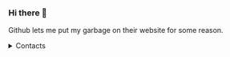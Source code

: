 ### Hi there 👋
Github lets me put my garbage on their website for some reason.

<details>
  <summary> Contacts </summary>
  
    Discord: #Flammable Duck#9577
    Email: flammableduck@protonmail.com
    Matrix: @flammableduck:matrix.org
  
</details>


<!--
**Flammable-Duck/Flammable-Duck** is a ✨ _special_ ✨ repository because its `README.md` (this file) appears on your GitHub profile.

Here are some ideas to get you started:

- 🔭 I’m currently working on ...
- 🌱 I’m currently learning ...
- 👯 I’m looking to collaborate on ...
- 🤔 I’m looking for help with ...
- 💬 Ask me about ...
- 📫 How to reach me: ...
- 😄 Pronouns: ...
- ⚡ Fun fact: ...
-->
